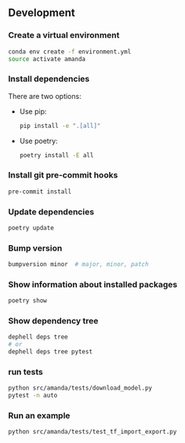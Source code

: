 ## Development

### Create a virtual environment

```bash
conda env create -f environment.yml
source activate amanda
```

### Install dependencies

There are two options:

- Use pip:

    ```bash
    pip install -e ".[all]"
    ```

- Use poetry:

    ```bash
    poetry install -E all
    ```

### Install git pre-commit hooks

```bash
pre-commit install
```

### Update dependencies

```bash
poetry update
```

### Bump version

```bash
bumpversion minor  # major, minor, patch
```

### Show information about installed packages

```bash
poetry show
```

### Show dependency tree

```bash
dephell deps tree
# or
dephell deps tree pytest
```

### run tests

```bash
python src/amanda/tests/download_model.py
pytest -n auto
```

### Run an example

```bash
python src/amanda/tests/test_tf_import_export.py
```

